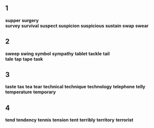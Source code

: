## 1
**supper** 
**surgery**  
**survey** 
**survival** 
**suspect** 
**suspicion** 
**suspicious** 
**sustain** 
**swap** 
**swear** 

## 2
**sweep** 
**swing** 
**symbol** 
**sympathy** 
**tablet** 
**tackle** 
**tail**  
**tale** 
**tap** 
**tape** 
**task** 

## 3
**taste** 
**tax** 
**tea** 
**tear** 
**technical** 
**technique** 
**technology** 
**telephone** 
**telly** 
**temperature** 
**temporary** 

## 4
**tend** 
**tendency** 
**tennis** 
**tension** 
**tent** 
**terribly** 
**territory** 
**terrorist** 
